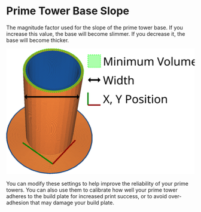 Prime Tower Base Slope
====
The magnitude factor used for the slope of the prime tower base. If you increase this value, the base will become slimmer. If you decrease it, the base will become thicker.

![Prime Tower Base Slope](../images/prime_tower_56.svg)

You can modify these settings to help improve the reliability of your prime towers. You can also use them to calibrate how well your prime tower adheres to the build plate for increased print success, or to avoid over-adhesion that may damage your build plate.